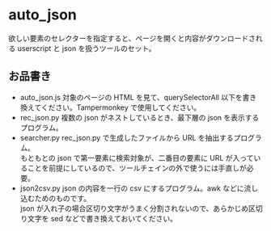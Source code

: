 # auto_json

欲しい要素のセレクターを指定すると、ページを開くと内容がダウンロードされる userscript と json を扱うツールのセット。

## お品書き


- auto\_json.js
    対象のページの HTML を見て、querySelectorAll 以下を書き換えてください。Tampermonkey で使用してください。
- rec\_json.py
    複数の json がネストしているとき、最下層の json を表示するプログラム。
- searcher.py
    rec_json.py で生成したファイルから URL を抽出するプログラム。  
    もともとの json で第一要素に検索対象が、二番目の要素に URL が入っていることを前提にしているので、ツールチェインの外で使うには手直しが必要。
- json2csv.py
    json の内容を一行の csv にするプログラム。awk などに流し込むためのものです。  
    json が入れ子の場合区切り文字がうまく分割されないので、あらかじめ区切り文字を sed などで書き換えておいてください。

